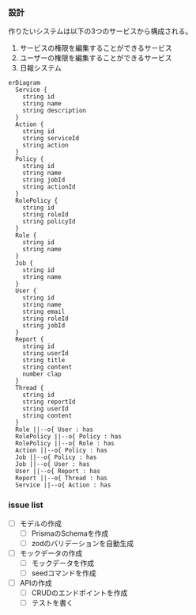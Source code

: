 ### 設計

作りたいシステムは以下の3つのサービスから構成される。

1. サービスの権限を編集することができるサービス
2. ユーザーの権限を編集することができるサービス
3. 日報システム

```mermaid
erDiagram
  Service {
    string id
    string name
    string description
  }
  Action {
    string id
    string serviceId
    string action
  }
  Policy {
    string id
    string name
    string jobId
    string actionId
  }
  RolePolicy {
    string id
    string roleId
    string policyId
  }
  Role {
    string id
    string name
  }
  Job {
    string id
    string name
  }
  User {
    string id
    string name
    string email
    string roleId
    string jobId
  }
  Report {
    string id
    string userId
    string title
    string content
    number clap
  }
  Thread {
    string id
    string reportId
    string userId
    string content
  }
  Role ||--o{ User : has
  RolePolicy ||--o{ Policy : has
  RolePolicy ||--o{ Role : has
  Action ||--o{ Policy : has
  Job ||--o{ Policy : has
  Job ||--o{ User : has
  User ||--o{ Report : has
  Report ||--o{ Thread : has
  Service ||--o{ Action : has
```

### issue list
- [ ] モデルの作成
  - [ ] PrismaのSchemaを作成
  - [ ] zodのバリデーションを自動生成
- [ ] モックデータの作成
  - [ ] モックデータを作成
  - [ ] seedコマンドを作成
- [ ] APIの作成
  - [ ] CRUDのエンドポイントを作成
  - [ ] テストを書く
